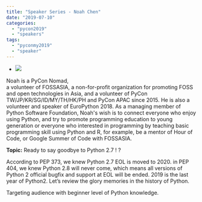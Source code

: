 ```yaml
---
title: "Speaker Series - Noah Chen"
date: "2019-07-10"
categories:
  - "pycon2019"
  - "speakers"
tags:
  - "pyconmy2019"
  - "speaker"
---
```


- ![](/archived-images/screen-shot-2019-07-04-at-10.27.02-pm-1.png)

Noah is a PyCon Nomad,  
a volunteer of FOSSASIA, a non-for-profit organization for promoting FOSS and open technologies in Asia, and a volunteer of PyCon TW/JP/KR/SG/ID/MY/TH/HK/PH and PyCon APAC since 2015. He is also a volunteer and speaker of EuroPython 2018.
As a managing member of Python Software Foundation, Noah's wish is to connect everyone who enjoy using Python, and try to promote programming education to young generation or everyone who interested in programming by teaching basic programming skill using Python and R, for example, be a mentor of Hour of Code, or Google Summer of Code with FOSSASIA.

**Topic:** Ready to say goodbye to Python 2.7 ! ?

According to PEP 373, we knew Python 2.7 EOL is moved to 2020. in PEP 404, we knew Python 2.8 will never come, which means all versions of Python 2 official bugfix and support at EOL will be ended. 2019 is the last year of Python2. Let’s review the glory memories in the history of Python.

Targeting audience with beginner level of Python knowledge.
